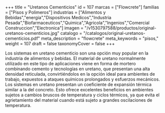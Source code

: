 +++
title = "Uretanos Cementicios"
id = 107
marcas = ["Flowcrete"]
familias = ["Pisos y Polimeros"]
industrias = ["Alimentos y Bebidas","energia","Dispositivos Medicos","Industria Pesada","Biofarmaceuticos","Quimica","Agricola","Ingenios","Comercial Construccion","Electronica"]
imagen = "/v1530797588/productos/original-uretanos-cementicios.jpg"
catalogo = "/catalogos/original-uretanos-cementicios.pdf"
meta_description = "flowcrete"
meta_keywords = "pisos,"
weight = 107
draft = false
taxonomyCover = false
+++
<p>Los sistemas en uretano cementicio son una opción muy popular en la industria de alimentos y bebidas. El material de uretano normalmente utilizado en este tipo de aplicaciones viene en forma de mortero combinando cemento y tecnologías en uretano, que presentan una alta densidad reticulada, convirtiéndolos en la opción ideal para ambientes de trabajo, expuestos a ataques químicos prolongados y esfuerzos mecánicos. Los sistemas en uretano presentan un coeficiente de expansión térmica similar a la del concreto. Esto ofrece excelentes beneficios en ambientes sujetos a cambios bruscos de temperatura y ciclos térmicos, ya que evita el agrietamiento del material cuando está sujeto a grandes oscilaciones de temperatura. </p>
<p> </p>
<p> </p>